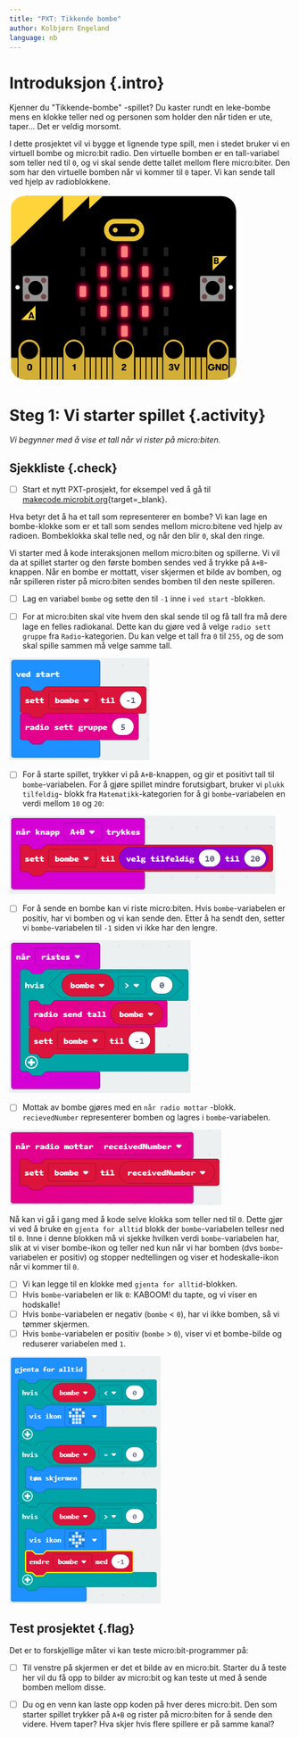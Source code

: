 ```yaml
---
title: "PXT: Tikkende bombe"
author: Kolbjørn Engeland
language: nb
---
```


# Introduksjon {.intro}

Kjenner du "Tikkende-bombe" -spillet? Du kaster rundt en leke-bombe mens en klokke teller ned og
personen som holder den når tiden er ute, taper... Det er veldig morsomt.

I dette prosjektet vil vi bygge et lignende type spill, men i stedet bruker vi en virtuell bombe og micro:bit radio.
Den virtuelle bomben er en tall-variabel som teller ned til `0`, og vi skal sende dette tallet mellom flere micro:biter.
Den som har den virtuelle bomben når vi kommer til `0` taper. Vi kan sende tall ved hjelp av radioblokkene.

![Bilde av en microbit som viser en bombe](bombe.png)

# Steg 1: Vi starter spillet {.activity}

_Vi begynner med å vise et tall når vi rister på micro:biten._

## Sjekkliste {.check}

- [ ] Start et nytt PXT-prosjekt, for eksempel ved å gå til
      [makecode.microbit.org](https://makecode.microbit.org/?lang=no){target=\_blank}.

Hva betyr det å ha et tall som representerer en bombe? Vi kan lage en bombe-klokke som er et tall som sendes
mellom micro:bitene ved hjelp av radioen. Bombeklokka skal telle ned, og når den blir `0`, skal den ringe.

Vi starter med å kode interaksjonen mellom micro:biten og spillerne. Vi vil da at spillet starter og den første
bomben sendes ved å trykke på `A+B`-knappen. Når en bombe er mottatt, viser skjermen et bilde av bomben,
og når spilleren rister på micro:biten sendes bomben til den neste spilleren.

- [ ] Lag en variabel `bombe` og sette den til `-1` inne i `ved start` -blokken.

- [ ] For at micro:biten skal vite hvem den skal sende til og få tall fra må dere lage en felles radiokanal.
      Dette kan du gjøre ved å velge `radio sett gruppe` fra `Radio`-kategorien.
      Du kan velge et tall fra `0` til `255`, og de som skal spille sammen må velge samme tall.

![Bilde av "sett bombe til" og "radio sett gruppe" klossene](bombeskript_1.png)

- [ ] For å starte spillet, trykker vi på `A+B`-knappen, og gir et positivt tall til `bombe`-variabelen. For å gjøre
      spillet mindre forutsigbart, bruker vi `plukk tilfeldig`- blokk fra `Matematikk`-kategorien for å gi
      `bombe`-variabelen en verdi mellom `10` og `20`:

![Bilde av "når A+B trykkes" der bombe settes til tilfeldig tall mellom 20 og 20](bombeskript_2.png)

- [ ] For å sende en bombe kan vi riste micro:biten. Hvis `bombe`-variabelen er positiv, har vi bomben og vi kan
      sende den. Etter å ha sendt den, setter vi `bombe`-variabelen til `-1` siden vi ikke har den lengre.

![Bilde av "når ristes" der verdien for bombe-variabelen sendes og settes til 0](bombeskript_3.png)

- [ ] Mottak av bombe gjøres med en `når radio mottar` -blokk. `recievedNumber` representerer bomben og
      lagres i `bombe`-variabelen.

![Bilde av "når radio mottar-blokk" der verdien for bombe-variabelen settes til RecievedNumber](bombeskript_4.png)

Nå kan vi gå i gang med å kode selve klokka som teller ned til `0`. Dette gjør vi ved å bruke en `gjenta for alltid` blokk
der `bombe`-variabelen tellesr ned til `0`. Inne i denne blokken må vi sjekke hvilken verdi `bombe`-variabelen har, slik at vi
viser bombe-ikon og teller ned kun når vi har bomben (dvs `bombe`-variabelen er positiv) og stopper nedtellingen og viser
et hodeskalle-ikon når vi kommer til `0`.

- [ ] Vi kan legge til en klokke med `gjenta for alltid`-blokken.
- [ ] Hvis `bombe`-variabelen er lik `0`: KABOOM! du tapte, og vi viser en hodskalle!
- [ ] Hvis `bombe`-variabelen er negativ (`bombe` < `0`), har vi ikke bomben, så vi tømmer skjermen.
- [ ] Hvis `bombe`-variabelen er positiv (`bombe` > `0`), viser vi et bombe-bilde og reduserer variabelen med `1`.

![Bilde av "for alltid blokk" der man viser bilde avhengig av verdien til bombe-variabelen](bombeskript_5.png)

## Test prosjektet {.flag}

Det er to forskjellige måter vi kan teste micro:bit-programmer på:

- [ ] Til venstre på skjermen er det et bilde av en micro:bit. Starter du å teste her vil du få opp to bilder av
      micro:bit og kan teste ut med å sende bomben mellom disse.

- [ ] Du og en venn kan laste opp koden på hver deres micro:bit. Den som starter spillet trykker på `A+B`
      og rister på micro:biten for å sende den videre. Hvem taper? Hva skjer hvis flere spillere er på samme kanal?
